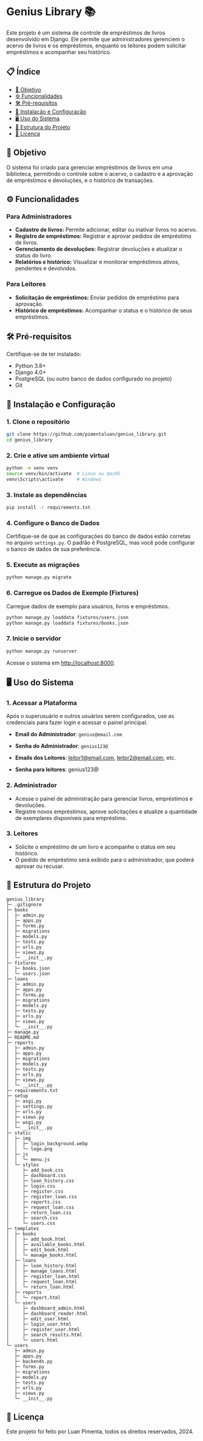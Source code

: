 # Genius Library 📚

Este projeto é um sistema de controle de empréstimos de livros desenvolvido em Django. Ele permite que administradores gerenciem o acervo de livros e os empréstimos, enquanto os leitores podem solicitar empréstimos e acompanhar seu histórico.

## 📋 Índice
- [🎯 Objetivo](#-objetivo)
- [⚙️ Funcionalidades](#-funcionalidades)
- [🛠️ Pré-requisitos](#️-pré-requisitos)
- [🚀 Instalação e Configuração](#-instalação-e-configuração)
- [🖥️ Uso do Sistema](#️-uso-do-sistema)
- [📂 Estrutura do Projeto](#-estrutura-do-projeto)
- [📝 Licença](#-licença)


## 🎯 Objetivo

O sistema foi criado para gerenciar empréstimos de livros em uma biblioteca, permitindo o controle sobre o acervo, o cadastro e a aprovação de empréstimos e devoluções, e o histórico de transações.

## ⚙️ Funcionalidades

### Para Administradores
- **Cadastro de livros:** Permite adicionar, editar ou inativar livros no acervo.
- **Registro de empréstimos:** Registrar e aprovar pedidos de empréstimo de livros.
- **Gerenciamento de devoluções:** Registrar devoluções e atualizar o status do livro.
- **Relatórios e histórico:** Visualizar e monitorar empréstimos ativos, pendentes e devolvidos.

### Para Leitores
- **Solicitação de empréstimos:** Enviar pedidos de empréstimo para aprovação.
- **Histórico de empréstimos:** Acompanhar o status e o histórico de seus empréstimos.

## 🛠️ Pré-requisitos

Certifique-se de ter instalado:
- Python 3.8+
- Django 4.0+
- PostgreSQL (ou outro banco de dados configurado no projeto)
- Git

## 🚀 Instalação e Configuração

### 1. Clone o repositório

```bash
git clone https://github.com/pimentaluan/genius_library.git
cd genius_library
```

### 2. Crie e ative um ambiente virtual

```bash
python -m venv venv
source venv/bin/activate  # Linux ou macOS
venv\Scripts\activate     # Windows
```

### 3. Instale as dependências

```bash
pip install -r requirements.txt
```

### 4. Configure o Banco de Dados

Certifique-se de que as configurações do banco de dados estão corretas no arquivo `settings.py`. O padrão é PostgreSQL, mas você pode configurar o banco de dados de sua preferência.

### 5. Execute as migrações

```bash
python manage.py migrate
```

### 6. Carregue os Dados de Exemplo (Fixtures)

Carregue dados de exemplo para usuários, livros e empréstimos.

```bash
python manage.py loaddata fixtures/users.json
python manage.py loaddata fixtures/books.json
```

### 7. Inicie o servidor

```bash
python manage.py runserver
```

Acesse o sistema em [http://localhost:8000](http://localhost:8000).

## 🖥️ Uso do Sistema

### 1. Acessar a Plataforma

Após o superusuário e outros usuários serem configurados, use as credenciais para fazer login e acessar o painel principal.

- **Email do Administrador**: `genius@email.com`
- **Senha do Administrador**: `genius123@`

- **Emails dos Leitores**: leitor1@email.com, leitor2@email.com, etc.
- **Senha para leitores**: genius123@

### 2. Administrador
- Acesse o painel de administração para gerenciar livros, empréstimos e devoluções.
- Registre novos empréstimos, aprove solicitações e atualize a quantidade de exemplares disponíveis para empréstimo.

### 3. Leitores
- Solicite o empréstimo de um livro e acompanhe o status em seu histórico.
- O pedido de empréstimo será exibido para o administrador, que poderá aprovar ou recusar.

## 📂 Estrutura do Projeto

```
genius_library
├─ .gitignore
├─ books
│  ├─ admin.py
│  ├─ apps.py
│  ├─ forms.py
│  ├─ migrations
│  ├─ models.py
│  ├─ tests.py
│  ├─ urls.py
│  ├─ views.py
│  └─ __init__.py
├─ fixtures
│  ├─ books.json
│  └─ users.json
├─ loans
│  ├─ admin.py
│  ├─ apps.py
│  ├─ forms.py
│  ├─ migrations
│  ├─ models.py
│  ├─ tests.py
│  ├─ urls.py
│  ├─ views.py
│  └─ __init__.py
├─ manage.py
├─ README.md
├─ reports
│  ├─ admin.py
│  ├─ apps.py
│  ├─ migrations
│  ├─ models.py
│  ├─ tests.py
│  ├─ urls.py
│  ├─ views.py
│  └─ __init__.py
├─ requirements.txt
├─ setup
│  ├─ asgi.py
│  ├─ settings.py
│  ├─ urls.py
│  ├─ views.py
│  ├─ wsgi.py
│  └─ __init__.py
├─ static
│  ├─ img
│  │  ├─ login_background.webp
│  │  └─ logo.png
│  ├─ js
│  │  └─ menu.js
│  └─ styles
│     ├─ add_book.css
│     ├─ dashboard.css
│     ├─ loan_history.css
│     ├─ login.css
│     ├─ register.css
│     ├─ register_loan.css
│     ├─ reports.css
│     ├─ request_loan.css
│     ├─ return_loan.css
│     ├─ search.css
│     └─ users.css
├─ templates
│  ├─ books
│  │  ├─ add_book.html
│  │  ├─ available_books.html
│  │  ├─ edit_book.html
│  │  └─ manage_books.html
│  ├─ loans
│  │  ├─ loan_history.html
│  │  ├─ manage_loans.html
│  │  ├─ register_loan.html
│  │  ├─ request_loan.html
│  │  └─ return_loan.html
│  ├─ reports
│  │  └─ report.html
│  └─ users
│     ├─ dashboard_admin.html
│     ├─ dashboard_reader.html
│     ├─ edit_user.html
│     ├─ login_user.html
│     ├─ register_user.html
│     ├─ search_results.html
│     └─ users.html
└─ users
   ├─ admin.py
   ├─ apps.py
   ├─ backends.py
   ├─ forms.py
   ├─ migrations
   ├─ models.py
   ├─ tests.py
   ├─ urls.py
   ├─ views.py
   └─ __init__.py
```


## 📝 Licença

Este projeto foi feito por Luan Pimenta, todos os direitos reservados, 2024.
